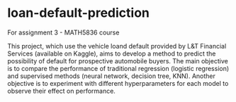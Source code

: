 # loan-default-prediction
For assignment 3 - MATH5836 course

This project, which use the vehicle loand default provided by L&T Financial Services (available on Kaggle), aims to develop a method to predict the possibility of default for prospective automobile buyers. The main objective is to compare the performance of traditional regression (logistic regression) and supervised methods (neural network, decision tree, KNN). Another objective is to experiment with different hyperparameters for each model to observe their effect on performance.
